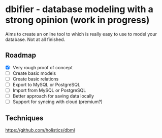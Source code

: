 # dbifier - database modeling with a strong opinion (work in progress)
Aims to create an online tool to which is really easy to use to model your database. Not at all finished.


## Roadmap
- [x] Very rough proof of concept
- [ ] Create basic models
- [ ] Create basic relations
- [ ] Export to MySQL or PostgreSQL
- [ ] Import from MySQL or PostgreSQL
- [ ] Better approach for saving data locally
- [ ] Support for syncing with cloud (premium?)

## Techniques
https://github.com/holistics/dbml   

